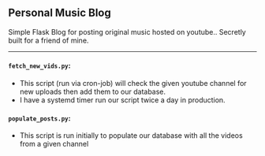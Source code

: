## Personal Music Blog
Simple Flask Blog for posting original music hosted on youtube.. Secretly built for a friend of mine.

---
#### `fetch_new_vids.py`:

* This script (run via cron-job) will check the given youtube channel for new uploads then add them to our database.
* I have a systemd timer run our script twice a day in production.

#### `populate_posts.py`:

* This script is run initially to populate our database with all the videos from a given channel
